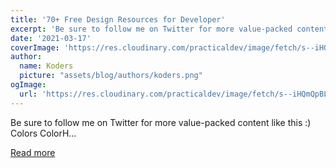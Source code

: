 ```yaml
---
title: '70+ Free Design Resources for Developer'
excerpt: 'Be sure to follow me on Twitter for more value-packed content like this :)           Colors    ColorH...'
date: '2021-03-17'
coverImage: 'https://res.cloudinary.com/practicaldev/image/fetch/s--iHQmQpBL--/c_imagga_scale,f_auto,fl_progressive,h_420,q_auto,w_1000/https://dev-to-uploads.s3.amazonaws.com/uploads/articles/lm3gipdyx2r1cz1vj8ut.png'
author:
  name: Koders
  picture: "assets/blog/authors/koders.png"
ogImage:
  url: 'https://res.cloudinary.com/practicaldev/image/fetch/s--iHQmQpBL--/c_imagga_scale,f_auto,fl_progressive,h_420,q_auto,w_1000/https://dev-to-uploads.s3.amazonaws.com/uploads/articles/lm3gipdyx2r1cz1vj8ut.png'
---
```


Be sure to follow me on Twitter for more value-packed content like this :)           Colors    ColorH...

[Read more](https://dev.to/moeminm/70-free-design-resources-for-developer-6p1)
